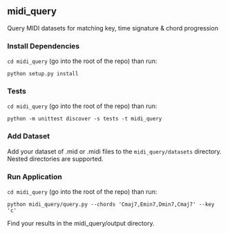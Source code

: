 ## midi_query
Query MIDI datasets for matching key, time signature &amp; chord progression

### Install Dependencies

`cd midi_query` (go into the root of the repo) than run:

`python setup.py install`

### Tests

`cd midi_query` (go into the root of the repo) than run:

`python -m unittest discover -s tests -t midi_query`

### Add Dataset

Add your dataset of .mid or .midi files to the `midi_query/datasets` directory. Nested directories are supported.

### Run Application

`cd midi_query` (go into the root of the repo) than run:

`python midi_query/query.py --chords 'Cmaj7,Emin7,Dmin7,Cmaj7' --key 'c'`

Find your results in the midi_query/output directory.

